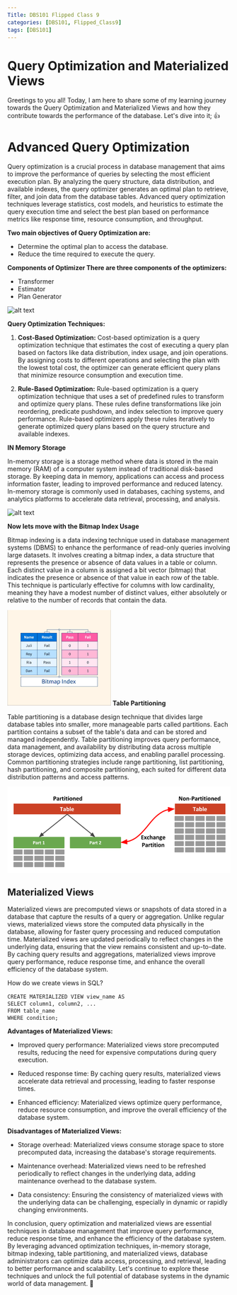 ```yaml
---
Title: DBS101 Flipped Class 9
categories: [DBS101, Flipped_Class9]
tags: [DBS101]
---
```


# Query Optimization and Materialized Views

Greetings to you all! Today, I am here to share some of my learning journey towards the Query Optimization and
Materialized Views and how they contribute towards the performance of the database. Let's dive into it; 👍

# Advanced Query Optimization

Query optimization is a crucial process in database management that aims to improve the performance of queries by selecting the most efficient execution plan. By analyzing the query structure, data distribution, and available indexes, the query optimizer generates an optimal plan to retrieve, filter, and join data from the database tables. Advanced query optimization techniques leverage statistics, cost models, and heuristics to estimate the query execution time and select the best plan based on performance metrics like response time, resource consumption, and throughput.


**Two main objectives of Query Optimization are:**

- Determine the optimal plan to access the database.
- Reduce the time required to execute the query.

**Components of Optimizer
There are three components of the optimizers:**
- Transformer
- Estimator
- Plan Generator

![alt text](<https://media.geeksforgeeks.org/wp-content/uploads/20240217155019/sql2.png>)

**Query Optimization Techniques:**

1. **Cost-Based Optimization:** Cost-based optimization is a query optimization technique that estimates the cost of executing a query plan based on factors like data distribution, index usage, and join operations. By assigning costs to different operations and selecting the plan with the lowest total cost, the optimizer can generate efficient query plans that minimize resource consumption and execution time.


2. **Rule-Based Optimization:** Rule-based optimization is a query optimization technique that uses a set of predefined rules to transform and optimize query plans. These rules define transformations like join reordering, predicate pushdown, and index selection to improve query performance. Rule-based optimizers apply these rules iteratively to generate optimized query plans based on the query structure and available indexes.

**IN Memory Storage**

In-memory storage is a storage method where data is stored in the main memory (RAM) of a computer system instead of traditional disk-based storage. By keeping data in memory, applications can access and process information faster, leading to improved performance and reduced latency. In-memory storage is commonly used in databases, caching systems, and analytics platforms to accelerate data retrieval, processing, and analysis.

![alt text](<https://ignite.apache.org/img/usecases/database/image.svg>)

**Now lets move with the Bitmap Index Usage**

Bitmap indexing is a data indexing technique used in database management systems (DBMS) to enhance the performance of read-only queries involving large datasets. It involves creating a bitmap index, a data structure that represents the presence or absence of data values in a table or column. Each distinct value in a column is assigned a bit vector (bitmap) that indicates the presence or absence of that value in each row of the table. This technique is particularly effective for columns with low cardinality, meaning they have a modest number of distinct values, either absolutely or relative to the number of records that contain the data.

![alt text](../images_FC9/image_fc9_1.png)
**Table Partitioning**

Table partitioning is a database design technique that divides large database tables into smaller, more manageable parts called partitions. Each partition contains a subset of the table's data and can be stored and managed independently. Table partitioning improves query performance, data management, and availability by distributing data across multiple storage devices, optimizing data access, and enabling parallel processing. Common partitioning strategies include range partitioning, list partitioning, hash partitioning, and composite partitioning, each suited for different data distribution patterns and access patterns.

![alt text](../images_FC9/image_fc9_2.png)

## Materialized Views

Materialized views are precomputed views or snapshots of data stored in a database that capture the results of a query or aggregation. Unlike regular views, materialized views store the computed data physically in the database, allowing for faster query processing and reduced computation time. Materialized views are updated periodically to reflect changes in the underlying data, ensuring that the view remains consistent and up-to-date. By caching query results and aggregations, materialized views improve query performance, reduce response time, and enhance the overall efficiency of the database system.

How do we create views in SQL?

```
CREATE MATERIALIZED VIEW view_name AS
SELECT column1, column2, ...
FROM table_name
WHERE condition;
```

**Advantages of Materialized Views:**

- Improved query performance: Materialized views store precomputed results, reducing the need for expensive computations during query execution.

- Reduced response time: By caching query results, materialized views accelerate data retrieval and processing, leading to faster response times.

- Enhanced efficiency: Materialized views optimize query performance, reduce resource consumption, and improve the overall efficiency of the database system.

**Disadvantages of Materialized Views:**

- Storage overhead: Materialized views consume storage space to store precomputed data, increasing the database's storage requirements.

- Maintenance overhead: Materialized views need to be refreshed periodically to reflect changes in the underlying data, adding maintenance overhead to the database system.

- Data consistency: Ensuring the consistency of materialized views with the underlying data can be challenging, especially in dynamic or rapidly changing environments.

In conclusion, query optimization and materialized views are essential techniques in database management that improve query performance, reduce response time, and enhance the efficiency of the database system. By leveraging advanced optimization techniques, in-memory storage, bitmap indexing, table partitioning, and materialized views, database administrators can optimize data access, processing, and retrieval, leading to better performance and scalability. Let's continue to explore these techniques and unlock the full potential of database systems in the dynamic world of data management. 🚀


